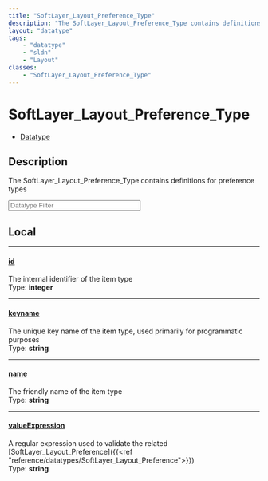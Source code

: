 ```yaml
---
title: "SoftLayer_Layout_Preference_Type"
description: "The SoftLayer_Layout_Preference_Type contains definitions for preference types"
layout: "datatype"
tags:
    - "datatype"
    - "sldn"
    - "Layout"
classes:
    - "SoftLayer_Layout_Preference_Type"
---
```


# SoftLayer_Layout_Preference_Type
<div id='service-datatype'>
    <ul id='sldn-reference-tabs'>
        <li id='datatype'> <a href='/reference/datatypes/SoftLayer_Layout_Preference_Type' >Datatype</a></li>
    </ul>
</div>

## Description 


The SoftLayer_Layout_Preference_Type contains definitions for preference types 





<!-- Filer BEGIN -->
<div class="view-filters">
        <div class="clearfix">
            <div class="search-input-box">
                <input placeholder="Datatype Filter" onkeyup="titleSearch(inputId='prop-input', divId='properties', elementClass='prop-row')" 
                    type="text" id="prop-input" value="" size="30" maxlength="128" class="form-text">
            </div>
        </div>
</div>
<!-- Filer END -->

<div id="properties" class="content">
<div id="localProperties" class="prop-content" >

## Local
<div class="prop-row">

-----
[id]: #id
#### [id]
The internal identifier of the item type  
<span class="type-label">Type: </span>**integer**  



</div>
<div class="prop-row">

-----
[keyname]: #keyname
#### [keyname]
The unique key name of the item type, used primarily for programmatic purposes  
<span class="type-label">Type: </span>**string**  



</div>
<div class="prop-row">

-----
[name]: #name
#### [name]
The friendly name of the item type  
<span class="type-label">Type: </span>**string**  



</div>
<div class="prop-row">

-----
[valueExpression]: #valueexpression
#### [valueExpression]
A regular expression used to validate the related [SoftLayer_Layout_Preference]({{<ref "reference/datatypes/SoftLayer_Layout_Preference">}})  
<span class="type-label">Type: </span>**string**  



</div>
</div>
<!-- LOCAL PROPERTY END -->

</div>


